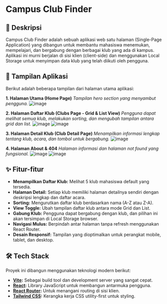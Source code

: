 # Campus Club Finder

## 📜 Deskripsi

Campus Club Finder adalah sebuah aplikasi web satu halaman (Single-Page Application) yang dibangun untuk membantu mahasiswa menemukan, mempelajari, dan bergabung dengan berbagai klub yang ada di kampus. Aplikasi ini murni berjalan di sisi klien (client-side) dan menggunakan Local Storage untuk menyimpan data klub yang telah diikuti oleh pengguna.

## 📸 Tampilan Aplikasi 

Berikut adalah beberapa tampilan dari halaman utama aplikasi:

**1. Halaman Utama (Home Page)**
*Tampilan hero section yang menyambut pengguna.*
![image](https://github.com/user-attachments/assets/18a0fe19-8c55-4122-8c4d-e9c3e22212b1)


**2. Halaman Daftar Klub (Clubs Page - Grid & List View)**
*Pengguna dapat melihat semua klub, melakukan sorting, dan mengubah tampilan antara grid dan list.*
![image](https://github.com/user-attachments/assets/47d341ca-c5f5-496c-b5bc-e29f885f697b)
![image](https://github.com/user-attachments/assets/88175fc2-b577-4e5e-b6fc-ef3dc4cb95b2)


**3. Halaman Detail Klub (Club Detail Page)**
*Menampilkan informasi lengkap tentang klub, acara, dan tombol untuk bergabung.*
![image](https://github.com/user-attachments/assets/1b494e00-e5cc-442b-93d5-242bbcabfe3c)


**4. Halaman About & 404**
*Halaman informasi dan halaman not found yang fungsional.*
![image](https://github.com/user-attachments/assets/0c8b27c2-520c-4d9b-9872-42510f0e53ce)
![image](https://github.com/user-attachments/assets/b478277e-2501-4127-a290-cd10f5820c98)


## ✨ Fitur-fitur

- **Menampilkan Daftar Klub:** Melihat 5 klub mahasiswa default yang tersedia.
- **Halaman Detail:** Setiap klub memiliki halaman detailnya sendiri dengan deskripsi lengkap dan daftar acara.
- **Sorting:** Mengurutkan daftar klub berdasarkan nama (A-Z atau Z-A).
- **View Toggle:** Ubah tampilan daftar klub antara mode Grid dan List.
- **Gabung Klub:** Pengguna dapat bergabung dengan klub, dan pilihan ini akan tersimpan di Local Storage browser.
- **Navigasi Mulus:** Berpindah antar halaman tanpa refresh menggunakan React Router.
- **Desain Responsif:** Tampilan yang dioptimalkan untuk perangkat mobile, tablet, dan desktop.

## 🛠️ Tech Stack

Proyek ini dibangun menggunakan teknologi modern berikut:

- **[Vite](https://vitejs.dev/):** Sebagai build tool dan development server yang sangat cepat.
- **[React](https://reactjs.org/):** Library JavaScript untuk membangun antarmuka pengguna.
- **[React Router](https://reactrouter.com/):** Untuk menangani routing di sisi klien.
- **[Tailwind CSS](https://tailwindcss.com/):** Kerangka kerja CSS utility-first untuk styling.
